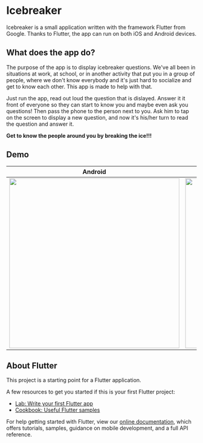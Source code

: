 # Icebreaker

Icebreaker is a small application written with the framework Flutter from Google. 
Thanks to Flutter, the app can run on both iOS and Android devices.

## What does the app do?

The purpose of the app is to display icebreaker questions. We've all been in situations at work, at school, or in another activity that put you in a group of people, where we don't know everybody and it's just hard to socialize and get to know each other. This app is made to help with that.

Just run the app, read out loud the question that is dislayed. Answer it it front of everyone so they can start to know you and maybe even ask you questions! 
Then pass the phone to the person next to you. Ask him to tap on the screen to display a new question, and now it's his/her turn to read the question and answer it. 

**Get to know the people around you by breaking the ice!!!**

## Demo 

Android | IOS
-------- | ---------
<img src="https://user-images.githubusercontent.com/16949791/55691236-a9624400-5961-11e9-9519-8f6e710ab03c.gif" height="450"> | <img src="https://user-images.githubusercontent.com/16949791/55691524-81c0ab00-5964-11e9-9d0f-74f81dc78a12.gif" height="450">

## About Flutter

This project is a starting point for a Flutter application.

A few resources to get you started if this is your first Flutter project:

- [Lab: Write your first Flutter app](https://flutter.io/docs/get-started/codelab)
- [Cookbook: Useful Flutter samples](https://flutter.io/docs/cookbook)

For help getting started with Flutter, view our 
[online documentation](https://flutter.io/docs), which offers tutorials, 
samples, guidance on mobile development, and a full API reference.
